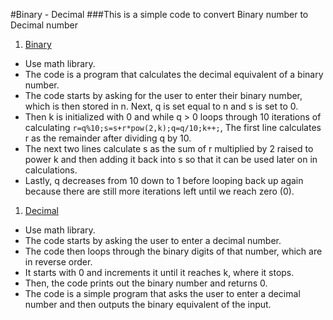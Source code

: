#Binary - Decimal 
###This is a simple code to convert Binary number to Decimal number

1. [Binary](Binary.c)
* Use math library.
* The code is a program that calculates the decimal equivalent of a binary number.
* The code starts by asking for the user to enter their binary number, which is then stored in n. Next, q is set equal to n and s is set to 0.
* Then k is initialized with 0 and while q > 0 loops through 10 iterations of calculating ``` r=q%10;s=s+r*pow(2,k);q=q/10;k++; ```, The first line calculates r as the remainder after dividing q by 10.
* The next two lines calculate s as the sum of r multiplied by 2 raised to power k and then adding it back into s so that it can be used later on in calculations.
* Lastly, q decreases from 10 down to 1 before looping back up again because there are still more iterations left until we reach zero (0).
  
1. [Decimal](Decimal.c)
* Use math library.
* The code starts by asking the user to enter a decimal number.
* The code then loops through the binary digits of that number, which are in reverse order.
* It starts with 0 and increments it until it reaches k, where it stops.
* Then, the code prints out the binary number and returns 0.
* The code is a simple program that asks the user to enter a decimal number and then outputs the binary equivalent of the input.